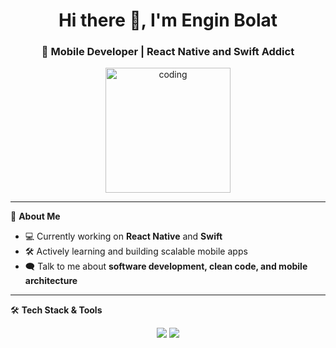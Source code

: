 <h1 align="center">Hi there 👋, I'm Engin Bolat</h1>
<h3 align="center">🚀 Mobile Developer | React Native and Swift Addict</h3>

<p align="center">
  <img src="https://media4.giphy.com/media/v1.Y2lkPTc5MGI3NjExcWNlMW05dGwzNHYxaGs3ZDMwNHM0aGQwMnhnbWwxbXMzaDlweGh4ZyZlcD12MV9pbnRlcm5hbF9naWZfYnlfaWQmY3Q9Zw/cXblnKXr2BQOaYnTni/giphy.gif" width="200" alt="coding">
</p>

---

🌱 **About Me**
- 💻 Currently working on **React Native** and **Swift**
- 🛠 Actively learning and building scalable mobile apps
- 🗨 Talk to me about **software development, clean code, and mobile architecture**

---

🛠 **Tech Stack & Tools**
<p align="center">
  <img src="https://skillicons.dev/icons?i=react,flutter,dotnet,nextjs,nestjs,figma,tailwind,firebase,mysql,git,jest,redux,prisma,yarn,npm" />
  <img src="https://skillicons.dev/icons?i=swift,ts,js,python,dart,cs" />
</p>
